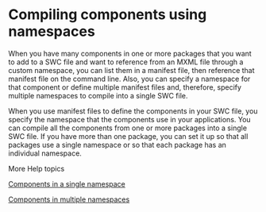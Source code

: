 # Compiling components using namespaces

When you have many components in one or more packages that you want to add to a
SWC file and want to reference from an MXML file through a custom namespace, you
can list them in a manifest file, then reference that manifest file on the
command line. Also, you can specify a namespace for that component or define
multiple manifest files and, therefore, specify multiple namespaces to compile
into a single SWC file.

When you use manifest files to define the components in your SWC file, you
specify the namespace that the components use in your applications. You can
compile all the components from one or more packages into a single SWC file. If
you have more than one package, you can set it up so that all packages use a
single namespace or so that each package has an individual namespace.

More Help topics

[Components in a single namespace](./components-in-a-single-namespace.md)

[Components in multiple namespaces](./components-in-multiple-namespaces.md)
